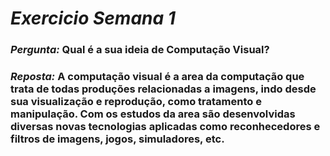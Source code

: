 # *Exercicio Semana 1*

### *Pergunta:*   Qual é a sua ideia de Computação Visual?

### *Reposta:*    A computação visual é a area da computação que trata de todas produções relacionadas a imagens, indo desde sua visualização e reprodução, como tratamento e manipulação. Com os estudos da area são desenvolvidas diversas novas  tecnologias aplicadas como reconhecedores e filtros de imagens, jogos, simuladores, etc.
